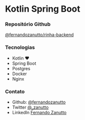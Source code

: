 # Kotlin Spring Boot

### Repositório Github

[@fernandozanutto/rinha-backend](https://github.com/fernandozanutto/rinha-backend)

### Tecnologias

- Kotlin :heart:
- Spring Boot
- Postgres
- Docker
- Nginx

### Contato

- Github: [@fernandozanutto](https://github.com/fernandozanutto)
- Twitter [@\_zanutto](https://twitter.com/_zanutto)
- LinkedIn [Fernando Zanutto](https://www.linkedin.com/in/fernandozanutto/)
